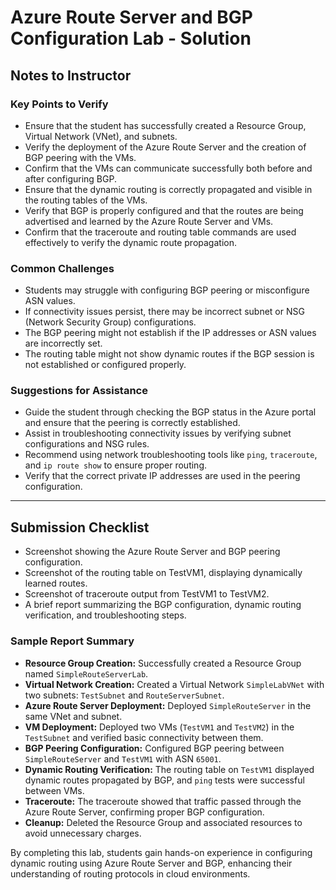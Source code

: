 # Azure Route Server and BGP Configuration Lab - Solution

## Notes to Instructor

### Key Points to Verify

- Ensure that the student has successfully created a Resource Group, Virtual Network (VNet), and subnets.
- Verify the deployment of the Azure Route Server and the creation of BGP peering with the VMs.
- Confirm that the VMs can communicate successfully both before and after configuring BGP.
- Ensure that the dynamic routing is correctly propagated and visible in the routing tables of the VMs.
- Verify that BGP is properly configured and that the routes are being advertised and learned by the Azure Route Server and VMs.
- Confirm that the traceroute and routing table commands are used effectively to verify the dynamic route propagation.

### Common Challenges

- Students may struggle with configuring BGP peering or misconfigure ASN values.
- If connectivity issues persist, there may be incorrect subnet or NSG (Network Security Group) configurations.
- The BGP peering might not establish if the IP addresses or ASN values are incorrectly set.
- The routing table might not show dynamic routes if the BGP session is not established or configured properly.

### Suggestions for Assistance

- Guide the student through checking the BGP status in the Azure portal and ensure that the peering is correctly established.
- Assist in troubleshooting connectivity issues by verifying subnet configurations and NSG rules.
- Recommend using network troubleshooting tools like `ping`, `traceroute`, and `ip route show` to ensure proper routing.
- Verify that the correct private IP addresses are used in the peering configuration.

---

## Submission Checklist

- Screenshot showing the Azure Route Server and BGP peering configuration.
- Screenshot of the routing table on TestVM1, displaying dynamically learned routes.
- Screenshot of traceroute output from TestVM1 to TestVM2.
- A brief report summarizing the BGP configuration, dynamic routing verification, and troubleshooting steps.

### Sample Report Summary

- **Resource Group Creation:** Successfully created a Resource Group named `SimpleRouteServerLab`.
- **Virtual Network Creation:** Created a Virtual Network `SimpleLabVNet` with two subnets: `TestSubnet` and `RouteServerSubnet`.
- **Azure Route Server Deployment:** Deployed `SimpleRouteServer` in the same VNet and subnet.
- **VM Deployment:** Deployed two VMs (`TestVM1` and `TestVM2`) in the `TestSubnet` and verified basic connectivity between them.
- **BGP Peering Configuration:** Configured BGP peering between `SimpleRouteServer` and `TestVM1` with ASN `65001`.
- **Dynamic Routing Verification:** The routing table on `TestVM1` displayed dynamic routes propagated by BGP, and `ping` tests were successful between VMs.
- **Traceroute:** The traceroute showed that traffic passed through the Azure Route Server, confirming proper BGP configuration.
- **Cleanup:** Deleted the Resource Group and associated resources to avoid unnecessary charges.

By completing this lab, students gain hands-on experience in configuring dynamic routing using Azure Route Server and BGP, enhancing their understanding of routing protocols in cloud environments.
